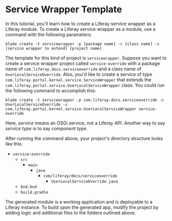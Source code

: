 # Service Wrapper Template [](id=using-the-service-wrapper-template)

In this tutorial, you'll learn how to create a Liferay service wrapper as a
Liferay module. To create a Liferay service wrapper as a module, use a command
with the following parameters:

    blade create -t servicewrapper -p [package name] -c [class name] -s [service wrapper to extend] [project name]

The template for this kind of project is `servicewrapper`. Suppose you want to
create a service wrapper project called `service-override` with a package name of
`com.liferay.docs.serviceoverride` and a class name of
`UserLocalServiceOverride`. Also, you'd like to create a service of type
`com.liferay.portal.kernel.service.ServiceWrapper` that extends the
`com.liferay.portal.service.UserLocalServiceWrapper` class. You could run the
following command to accomplish this:

    blade create -t servicewrapper -p com.liferay.docs.serviceoverride -c UserLocalServiceOverride -s com.liferay.portal.kernel.service.UserLocalServiceWrapper service-override

Here, *service* means an OSGi service, not a Liferay API. Another way to say
*service type* is to say *component type*.

After running the command above, your project's directory structure looks like
this:

- `service-override`
    - `src`
        - `main`
            - `java`
                - `com/liferay/docs/serviceoverride`
                    - `UserLocalServiceOverride.java`
    - `bnd.bnd`
    - `build.gradle`

The generated module is a working application and is deployable to a Liferay
instance. To build upon the generated app, modify the project by adding logic
and additional files to the folders outlined above.
